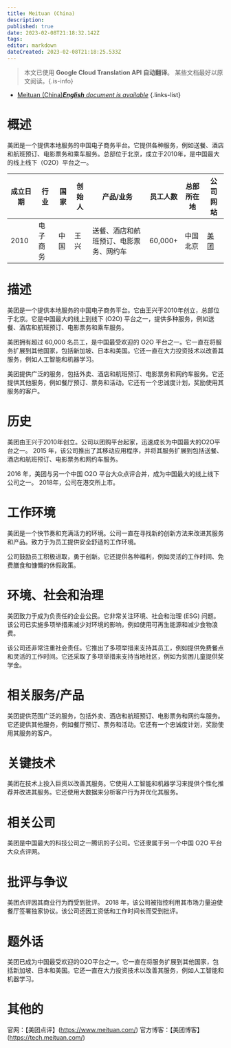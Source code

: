 ```yaml
---
title: Meituan (China)
description: 
published: true
date: 2023-02-08T21:18:32.142Z
tags: 
editor: markdown
dateCreated: 2023-02-08T21:18:25.533Z
---
```


> 本文已使用 **Google Cloud Translation API 自动翻译**。
某些文档最好以原文阅读。{.is-info}



- [Meituan (China)***English** document is available*](/en/Knowledge-base/Dictionary/Company/meituan-china)
{.links-list}


# 概述
美团是一个提供本地服务的中国电子商务平台。它提供各种服务，例如送餐、酒店和航班预订、电影票务和乘车服务。总部位于北京，成立于2010年，是中国最大的线上线下（O2O）平台之一。

|成立日期 |行业 |国家 |创始人 |产品/业务 |员工人数 |总部所在地 |公司网站 |
| -------------- | -------------- | -------------- | -------------- | -------------- | -------------- | -------------- | -------------- |
| 2010 |电子商务 |中国 |王兴 |送餐、酒店和航班预订、电影票务、网约车 | 60,000+ |中国北京 | [美团](https://www.meituan.com/) |

# 描述
美团是一个提供本地服务的中国电子商务平台。它由王兴于2010年创立，总部位于北京。它是中国最大的线上到线下 (O2O) 平台之一，提供多种服务，例如送餐、酒店和航班预订、电影票务和乘车服务。

美团拥有超过 60,000 名员工，是中国最受欢迎的 O2O 平台之一。它一直在将服务扩展到其他国家，包括新加坡、日本和美国。它还一直在大力投资技术以改善其服务，例如人工智能和机器学习。

美团提供广泛的服务，包括外卖、酒店和航班预订、电影票务和网约车服务。它还提供其他服务，例如餐厅预订、票务和活动。它还有一个忠诚度计划，奖励使用其服务的客户。

# 历史
美团由王兴于2010年创立。公司以团购平台起家，迅速成长为中国最大的O2O平台之一。 2015 年，该公司推出了其移动应用程序，并将其服务扩展到包括送餐、酒店和航班预订、电影票务和网约车服务。

2016 年，美团与另一个中国 O2O 平台大众点评合并，成为中国最大的线上线下公司之一。 2018年，公司在港交所上市。

# 工作环境
美团是一个快节奏和充满活力的环境。公司一直在寻找新的创新方法来改进其服务和产品。致力于为员工提供安全舒适的工作环境。

公司鼓励员工积极进取，勇于创新。它还提供各种福利，例如灵活的工作时间、免费膳食和慷慨的休假政策。

# 环境、社会和治理
美团致力于成为负责任的企业公民。它非常关注环境、社会和治理 (ESG) 问题。该公司已实施多项举措来减少对环境的影响，例如使用可再生能源和减少食物浪费。

该公司还非常注重社会责任。它推出了多项举措来支持其员工，例如提供免费餐点和灵活的工作时间。它还采取了多项举措来支持当地社区，例如为贫困儿童提供奖学金。

# 相关服务/产品
美团提供范围广泛的服务，包括外卖、酒店和航班预订、电影票务和网约车服务。它还提供其他服务，例如餐厅预订、票务和活动。它还有一个忠诚度计划，奖励使用其服务的客户。

# 关键技术
美团在技术上投入巨资以改善其服务。它使用人工智能和机器学习来提供个性化推荐并改进其服务。它还使用大数据来分析客户行为并优化其服务。

# 相关公司
美团是中国最大的科技公司之一腾讯的子公司。它还隶属于另一个中国 O2O 平台大众点评网。

# 批评与争议
美团点评因其商业行为而受到批评。 2018 年，该公司被指控利用其市场力量迫使餐厅签署独家协议。该公司还因工资低和工作时间长而受到批评。

# 题外话
美团已成为中国最受欢迎的O2O平台之一。它一直在将服务扩展到其他国家，包括新加坡、日本和美国。它还一直在大力投资技术以改善其服务，例如人工智能和机器学习。

# 其他的
官网：【美团点评】(https://www.meituan.com/)
官方博客：【美团博客】(https://tech.meituan.com/)